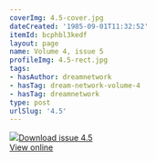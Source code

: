 ```yaml
---
coverImg: 4.5-cover.jpg
dateCreated: '1985-09-01T11:32:52'
itemId: bcphbl3kedf
layout: page
name: Volume 4, issue 5
profileImg: 4.5-rect.jpg
tags:
- hasAuthor: dreamnetwork
- hasTag: dream-network-volume-4
- hasTag: dreamnetwork
type: post
urlSlug: '4.5'
---
```

<img class="card-journal-img" src="../images/4.5-rect.jpg"/><a href="../files/pdfs/Volume_4/4.5-Dream-Network-Bulletin_Volume-4-Number-5.pdf" download="">Download issue 4.5</a><br><a href="../files/pdfs/Volume_4/4.5-Dream-Network-Bulletin_Volume-4-Number-5.pdf">View online</a>